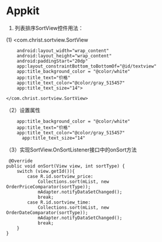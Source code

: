 # Appkit

1. 列表排序SortView控件用法：

 (1) 
 <com.christ.sortview.SortView  
 
        android:layout_width="wrap_content"
        android:layout_height="wrap_content"
        android:paddingStart="20dp"
        app:layout_constraintBottom_toBottomOf="@id/textview"
        app:title_background_color = "@color/white"
        app:title_text="价格"
        app:title_text_color="@color/gray_515457"
        app:title_text_size="14">
        
    </com.christ.sortview.SortView>
 
 （2）设置属性
 
      	app:title_background_color = "@color/white"
      	app:title_text="价格"
      	app:title_text_color="@color/gray_515457"
    	  app:title_text_size="14"


（3）实现SortView.OnSortListener接口中的onSort方法

     @Override
    public void onSort(View view, int sortType) {
        switch (view.getId()){
            case R.id.sortview_price:
                Collections.sort(mList, new OrderPriceComparator(sortType));
                mAdapter.notifyDataSetChanged();
                break;
            case R.id.sortview_time:
                Collections.sort(mList, new OrderDateComparator(sortType));
                mAdapter.notifyDataSetChanged();
                break;
        }
    }
